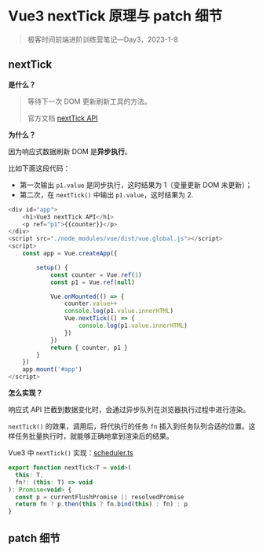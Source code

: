 # Vue3 nextTick 原理与 patch 细节

> 极客时间前端进阶训练营笔记—Day3，2023-1-8

## nextTick

**是什么？**

> 等待下一次 DOM 更新刷新工具的方法。
> 
> 官方文档 [nextTick API][1]

**为什么？**

因为响应式数据刷新 DOM 是**异步执行**。

比如下面这段代码：

- 第一次输出 `p1.value` 是同步执行，这时结果为 1（变量更新 DOM 未更新）；
- 第二次，在 `nextTick()` 中输出 `p1.value`，这时结果为 2.

```js
<div id="app">
    <h1>Vue3 nextTick API</h1>
    <p ref="p1">{{counter}}</p>
</div>
<script src="./node_modules/vue/dist/vue.global.js"></script>
<script>
    const app = Vue.createApp({

        setup() {
            const counter = Vue.ref(1)
            const p1 = Vue.ref(null)

            Vue.onMounted(() => {
                counter.value++
                console.log(p1.value.innerHTML)
                Vue.nextTick(() => {
                    console.log(p1.value.innerHTML)
                })
            })
            return { counter, p1 }
        }
    })
    app.mount('#app')
</script>
```

**怎么实现？**

响应式 API 拦截到数据变化时，会通过异步队列在浏览器执行过程中进行渲染。

`nextTick()` 的效果，调用后，将代执行的任务 `fn` 插入到任务队列合适的位置。这样任务批量执行时，就能够正确地拿到渲染后的结果。

Vue3 中 `nextTick()` 实现：[scheduler.ts][2]

```js
export function nextTick<T = void>(
  this: T,
  fn?: (this: T) => void
): Promise<void> {
  const p = currentFlushPromise || resolvedPromise
  return fn ? p.then(this ? fn.bind(this) : fn) : p
}
```

## patch 细节

[1]: https://cn.vuejs.org/api/general.html#nexttick
[2]: https://github.com/vuejs/core/blob/6aaf8efefffdb0d4b93f178b2bb36cd3c6bc31b8/packages/runtime-core/src/scheduler.ts#L53
